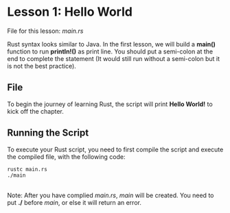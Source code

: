 # Lesson 1: Hello World
File for this lesson: <i>main.rs</i>

Rust syntax looks similar to Java. In the first lesson, we will build a <b>main()</b> function to run <b>println!()</b> as print line. You should put a semi-colon at the end to complete the statement (It would still run without a semi-colon but it is not the best practice).

## File
To begin the journey of learning Rust, the script will print <b>Hello World!</b> to kick off the chapter.

## Running the Script
To execute your Rust script, you need to first compile the script and execute the compiled file, with the following code:

```
rustc main.rs
./main
```

<br>
Note: After you have complied <i>main.rs</i>, <i>main</i> will be created. You need to put <b>./</b> before <i>main</i>, or else it will return an error.


